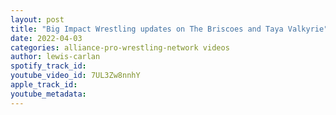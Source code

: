 ```yaml
---
layout: post
title: "Big Impact Wrestling updates on The Briscoes and Taya Valkyrie"
date: 2022-04-03
categories: alliance-pro-wrestling-network videos
author: lewis-carlan
spotify_track_id: 
youtube_video_id: 7UL3Zw8nnhY
apple_track_id: 
youtube_metadata: 
---
```

